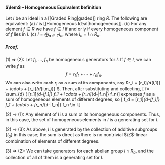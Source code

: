 #### $\lem$ – Homogeneous Equivalent Definition
Let $I$ be an ideal in a [[Graded Ring|graded]] ring $R$. The following are equivalent:
(a) $I$ is [[Homogeneous Ideal|homogeneous]].
(b) For any element $f\in R$ we have $f\in I$ if and only if every homogeneous component of $f$ lies in $I$. 
(c) $I = \bigoplus_{a \in T} I_a$, where $I_a = I \cap R_a$.

##### *Proof.*
(1) $\Rightarrow$ (2): Let $f_1, \ldots, f_n$ be homogeneous generators for $I$. If $f\in I$, we can write $f$ as$$f = r_1 f_1 + \cdots + r_n f_n.$$We can also write each $r_i$ as a sum of its components, say $r_i = [r_i]_{d_{i,1}} + \cdots + [r_i]_{d_{i,m_i}} $. Then, after substituting and collecting, 
\[ f= \sum_{d} ( [r_1]_{d-|f_1|} f_1 + \cdots +   [r_n]_{d-|f_n|} f_n)\]
expresses $f$ as a sum of homogeneous elements of different degrees, so 
\[ f_d =  [r_1]_{d-|f_1|} f_1 + \cdots +   [r_n]_{d-|f_n|} f_n \in I.\]

(2) $\Rightarrow$ (1): Any element of $I$ is a sum of its homogeneous components. Thus, in this case, the set of homogeneous elements in $I$ is a generating set for $I$.

(2) $\Rightarrow$ (3): As above, $I$ is generated by the collection of additive subgroups $\{I_a\}$ in this case; the sum is direct as there is no nontrivial $\Z$-linear combination of elements of different degrees.

(3) $\Rightarrow$ (2): We can take generators for each abelian group $I \cap R_a$, and the collection of all of them is a generating set for $I$.